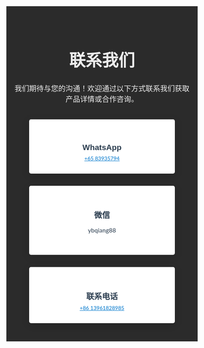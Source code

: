 <section style="background-color: #2b2b2b; padding: 3rem 1rem; font-family: 'Lato', 'Noto Sans SC', sans-serif; color: #ededed;">
  <h1 style="font-size: 2.7rem; font-family: 'Poppins', 'Noto Sans SC', sans-serif; text-align: center; margin-bottom: 2rem;">联系我们</h1>
  <p style="text-align: center; font-size: 1.2rem; max-width: 700px; margin: 0 auto 2.5rem auto;">
    我们期待与您的沟通！欢迎通过以下方式联系我们获取产品详情或合作咨询。
  </p>

  <div style="display: flex; justify-content: center; flex-wrap: wrap; gap: 2rem;">
    <!-- Card 1 -->
    <div style="background-color: #fff; color: #2c3e50; border-radius: 5px; padding: 2rem; width: 320px; box-shadow: 0 4px 20px rgba(0,0,0,0.15); text-align: center;">
        <div style="font-size: 2rem; margin-bottom: 1rem; color: #25D366;">
        <i class="fab fa-whatsapp"></i>
        </div>
        <h3 style="font-size: 1.3rem; font-family: 'Poppins', sans-serif; margin-bottom: 0.5rem;">WhatsApp</h3>
        <a href="tel:+6583935794" style="color: #0077cc; text-decoration: underline;">+65 83935794</a>
    </div>
<!-- Card 2 -->
    <div style="background-color: #fff; color: #2c3e50; border-radius: 5px; padding: 2rem; width: 320px; box-shadow: 0 4px 20px rgba(0,0,0,0.15); text-align: center;">
        <div style="font-size: 2rem; margin-bottom: 1rem; color: #7BB32E;">
        <i class="fas fa-comment-dots"></i>  <!-- or use fa-weixin if using a pro FA kit -->
        </div>
        <h3 style="font-size: 1.3rem; font-family: 'Poppins', sans-serif; margin-bottom: 0.5rem;">微信</h3>
        <p style="font-size: 1rem; margin-bottom: 1.5rem;">ybqiang88</p>
    </div>
<!-- Card 3 -->
    <div style="background-color: #fff; color: #2c3e50; border-radius: 5px; padding: 2rem; width: 320px; box-shadow: 0 4px 20px rgba(0,0,0,0.15); text-align: center;">
        <div style="font-size: 2rem; margin-bottom: 1rem; color: #2c3e50;">
        <i class="fas fa-phone"></i>
        </div>
        <h3 style="font-size: 1.3rem; font-family: 'Poppins', sans-serif; margin-bottom: 0.5rem;">联系电话</h3>
        <a href="tel:+6583935794" style="color: #0077cc; text-decoration: underline;">+86 13961828985</a>
    </div>
  </div>
</section>
